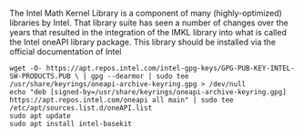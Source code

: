 The Intel Math Kernel Library is a component of many (highly-optimized) libraries by Intel.
That library suite has seen a number of changes over the years that resulted in the integration
of the IMKL library into what is called the Intel oneAPI library package. This library should be
installed via the official documentation of Intel 

```
wget -O- https://apt.repos.intel.com/intel-gpg-keys/GPG-PUB-KEY-INTEL-SW-PRODUCTS.PUB \ | gpg --dearmor | sudo tee /usr/share/keyrings/oneapi-archive-keyring.gpg > /dev/null
echo "deb [signed-by=/usr/share/keyrings/oneapi-archive-keyring.gpg] https://apt.repos.intel.com/oneapi all main" | sudo tee /etc/apt/sources.list.d/oneAPI.list
sudo apt update
sudo apt install intel-basekit
``` 